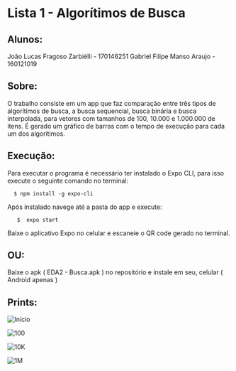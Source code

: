 # Lista 1 - Algorítimos de Busca 

## Alunos:
João Lucas Fragoso Zarbiélli - 170146251
Gabriel Filipe Manso Araujo - 160121019

## Sobre:

O trabalho consiste em um app que faz comparação entre três tipos de algorítimos de busca, a busca sequencial, busca binária e busca interpolada, para vetores com tamanhos de 100, 10.000 e 1.000.000 de itens. É gerado um gráfico de barras com o tempo de execução para cada um dos algorítimos.

## Execução: 

Para executar o programa é necessário ter instalado o Expo CLI, para isso execute o seguinte comando no terminal:

      $ npm install -g expo-cli

Após instalado navege até a pasta do app e execute:

       $  expo start 

Baixe o aplicativo Expo no celular e escaneie o QR code gerado no terminal. 

## OU:

Baixe o apk ( EDA2 - Busca.apk ) no repositório e instale em seu, celular ( Android apenas )


## Prints:

![Início](./assets/init.jpg)

![100](./assets/2.jpg)

![10K](./assets/3.jpg)

![1M](./assets/4.jpg)